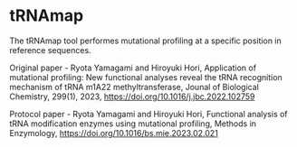 # tRNAmap
The tRNAmap tool performes mutational profiling at a specific position in reference sequences.

Original paper - Ryota Yamagami and Hiroyuki Hori, Application of mutational profiling: New functional analyses reveal the tRNA recognition mechanism of tRNA m1A22 methyltransferase, Jounal of Biological Chemistry, 299(1), 2023, https://doi.org/10.1016/j.jbc.2022.102759

Protocol paper - Ryota Yamagami and Hiroyuki Hori, Functional analysis of tRNA modification enzymes using mutational profiling, Methods in Enzymology, https://doi.org/10.1016/bs.mie.2023.02.021


